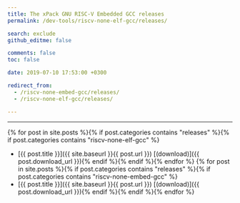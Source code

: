 ```yaml
---
title: The xPack GNU RISC-V Embedded GCC releases
permalink: /dev-tools/riscv-none-elf-gcc/releases/

search: exclude
github_editme: false

comments: false
toc: false

date: 2019-07-10 17:53:00 +0300

redirect_from:
  - /riscv-none-embed-gcc/releases/
  - /riscv-none-elf-gcc/releases/

---
```


___
{% for post in site.posts %}{% if post.categories contains "releases" %}{% if post.categories contains "riscv-none-elf-gcc" %}
* [{{ post.title }}]({{ site.baseurl }}{{ post.url }}) [(download)]({{ post.download_url }}){% endif %}{% endif %}{% endfor %}
{% for post in site.posts %}{% if post.categories contains "releases" %}{% if post.categories contains "riscv-none-embed-gcc" %}
* [{{ post.title }}]({{ site.baseurl }}{{ post.url }}) [(download)]({{ post.download_url }}){% endif %}{% endif %}{% endfor %}
